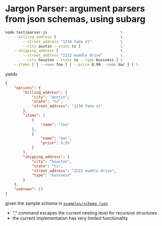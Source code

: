 # Jargon Parser: argument parsers from json schemas, using subarg
```bash
node test/parser.js                                 \
    --billing_address [                             \
        --street_address "1234 fake st"             \
        --city austin --state tx ]                  \
    --shipping_address [                            \
        --street_address "2222 muddle drive"        \
        --city houston --state tx --type business ] \
    --items [ [ --name foo ] [ --price 0.99 --name bar ] ] \
```
yields
```json
{
    "options": {
        "billing_address": {
            "city": "austin",
            "state": "tx",
            "street_address": "1234 fake st"
        },
        "items": [
            {
                "name": "foo"
            },
            {
                "name": "bar",
                "price": 0.99
            }
        ],
        "shipping_address": {
            "city": "houston",
            "state": "tx",
            "street_address": "2222 muddle drive",
            "type": "business"
        }
    },
    "unknown": []
}
```
given the sample schema in [`examples/schema.json`](example/schema.json)


* "," command escapes the current nesting level for recursive structures
* the current implementation has very limited functionality
